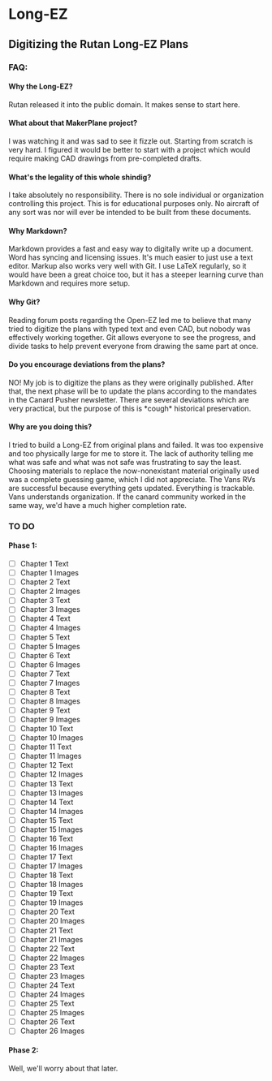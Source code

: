 # Long-EZ
## Digitizing the Rutan Long-EZ Plans

### FAQ:

#### Why the Long-EZ?
Rutan released it into the public domain. It makes sense to start here.

#### What about that MakerPlane project?
I was watching it and was sad to see it fizzle out. Starting from scratch is very hard. I figured it would be better to start with a project which would require making CAD drawings from pre-completed drafts.

#### What's the legality of this whole shindig?
I take absolutely no responsibility. There is no sole individual or organization controlling this project. This is for educational purposes only. No aircraft of any sort was nor will ever be intended to be built from these documents.

#### Why Markdown?
Markdown provides a fast and easy way to digitally write up a document. Word has syncing and licensing issues. It's much easier to just use a text editor. Markup also works very well with Git. I use LaTeX regularly, so it would have been a great choice too, but it has a steeper learning curve than Markdown and requires more setup.

#### Why Git?
Reading forum posts regarding the Open-EZ led me to believe that many tried to digitize the plans with typed text and even CAD, but nobody was effectively working together. Git allows everyone to see the progress, and divide tasks to help prevent everyone from drawing the same part at once.

#### Do you encourage deviations from the plans?
NO! My job is to digitize the plans as they were originally published. After that, the next phase will be to update the plans according to the mandates in the Canard Pusher newsletter. There are several deviations which are very practical, but the purpose of this is \*cough\* historical preservation.

#### Why are you doing this?
I tried to build a Long-EZ from original plans and failed. It was too expensive and too physically large for me to store it. The lack of authority telling me what was safe and what was not safe was frustrating to say the least. Choosing materials to replace the now-nonexistant material originally used was a complete guessing game, which I did not appreciate. The Vans RVs are successful because everything gets updated. Everything is trackable. Vans understands organization. If the canard community worked in the same way, we'd have a much higher completion rate.

### TO DO
#### Phase 1:
- [ ] Chapter 1 Text
- [ ] Chapter 1 Images
- [ ] Chapter 2 Text
- [ ] Chapter 2 Images
- [ ] Chapter 3 Text
- [ ] Chapter 3 Images
- [ ] Chapter 4 Text
- [ ] Chapter 4 Images
- [ ] Chapter 5 Text
- [ ] Chapter 5 Images
- [ ] Chapter 6 Text
- [ ] Chapter 6 Images
- [ ] Chapter 7 Text
- [ ] Chapter 7 Images
- [ ] Chapter 8 Text
- [ ] Chapter 8 Images
- [ ] Chapter 9 Text
- [ ] Chapter 9 Images
- [ ] Chapter 10 Text
- [ ] Chapter 10 Images
- [ ] Chapter 11 Text
- [ ] Chapter 11 Images
- [ ] Chapter 12 Text
- [ ] Chapter 12 Images
- [ ] Chapter 13 Text
- [ ] Chapter 13 Images
- [ ] Chapter 14 Text
- [ ] Chapter 14 Images
- [ ] Chapter 15 Text
- [ ] Chapter 15 Images
- [ ] Chapter 16 Text
- [ ] Chapter 16 Images
- [ ] Chapter 17 Text
- [ ] Chapter 17 Images
- [ ] Chapter 18 Text
- [ ] Chapter 18 Images
- [ ] Chapter 19 Text
- [ ] Chapter 19 Images
- [ ] Chapter 20 Text
- [ ] Chapter 20 Images
- [ ] Chapter 21 Text
- [ ] Chapter 21 Images
- [ ] Chapter 22 Text
- [ ] Chapter 22 Images
- [ ] Chapter 23 Text
- [ ] Chapter 23 Images
- [ ] Chapter 24 Text
- [ ] Chapter 24 Images
- [ ] Chapter 25 Text
- [ ] Chapter 25 Images
- [ ] Chapter 26 Text
- [ ] Chapter 26 Images

#### Phase 2:
Well, we'll worry about that later.
